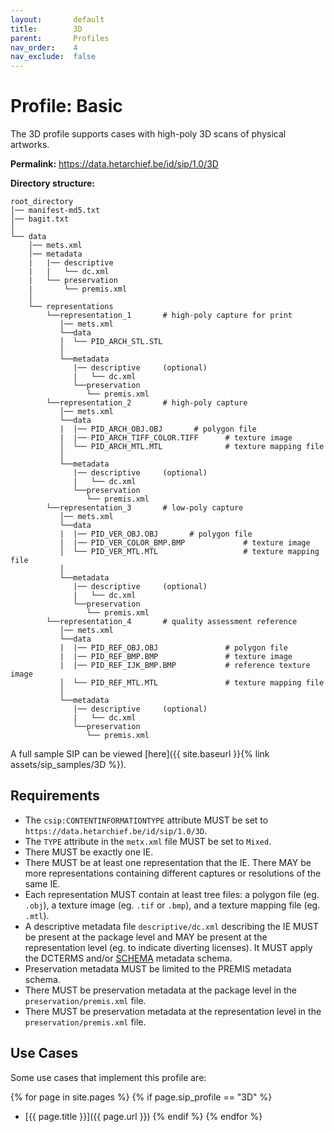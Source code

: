 ```yaml
---
layout:       default
title:        3D
parent:       Profiles
nav_order:    4
nav_exclude:  false
---
```

# Profile: Basic 

The 3D profile supports cases with high-poly 3D scans of physical artworks.

**Permalink:** <https://data.hetarchief.be/id/sip/1.0/3D>

**Directory structure:**

```plaintext
root_directory
│── manifest-md5.txt
│── bagit.txt
│
└── data
    │── mets.xml
    │── metadata
    |   |── descriptive
    |   |   └── dc.xml
    |   └── preservation
    |       └── premis.xml
    │
    └── representations
        └──representation_1       # high-poly capture for print
           │── mets.xml
           └──data  
           │  └── PID_ARCH_STL.STL              
           │
           └──metadata
              |── descriptive     (optional)
              |   └── dc.xml
              └──preservation
                 └── premis.xml
        └──representation_2       # high-poly capture
           │── mets.xml
           └──data
           |  |── PID_ARCH_OBJ.OBJ       # polygon file    
           |  |── PID_ARCH_TIFF_COLOR.TIFF      # texture image       
           │  └── PID_ARCH_MTL.MTL              # texture mapping file
           │
           └──metadata
              |── descriptive     (optional)
              |   └── dc.xml
              └──preservation
                 └── premis.xml
        └──representation_3       # low-poly capture
           │── mets.xml
           └──data
           |  |── PID_VER_OBJ.OBJ       # polygon file    
           |  |── PID_VER_COLOR_BMP.BMP             # texture image       
           │  └── PID_VER_MTL.MTL                   # texture mapping file
           │
           └──metadata
              |── descriptive     (optional)
              |   └── dc.xml    
              └──preservation
                 └── premis.xml
        └──representation_4       # quality assessment reference
           │── mets.xml
           └──data
           |  |── PID_REF_OBJ.OBJ               # polygon file    
           |  |── PID_REF_BMP.BMP               # texture image      
           |  |── PID_REF_IJK_BMP.BMP           # reference texture image     
           │  └── PID_REF_MTL.MTL               # texture mapping file
           │
           └──metadata
              |── descriptive     (optional)
              |   └── dc.xml    
              └──preservation
                 └── premis.xml
```

A full sample SIP can be viewed [here]({{ site.baseurl }}{% link assets/sip_samples/3D %}).

## Requirements

- The `csip:CONTENTINFORMATIONTYPE` attribute MUST be set to `https://data.hetarchief.be/id/sip/1.0/3D`.
- The `TYPE` attribute in the `metx.xml` file MUST be set to `Mixed`.
- There MUST be exactly one IE.
- There MUST be at least one representation that the IE. There MAY be more representations containing different captures or resolutions of the same IE.
- Each representation MUST contain at least tree files: a polygon file (eg. `.obj`), a texture image (eg. `.tif` or `.bmp`), and a texture mapping file (eg. `.mtl`).
- A descriptive metadata file `descriptive/dc.xml` describing the IE MUST be present at the package level and MAY be present at the representation level (eg. to indicate diverting licenses).  It MUST apply the DCTERMS and/or [SCHEMA](http://schema.org) metadata schema. 
- Preservation metadata MUST be limited to the PREMIS metadata schema.
- There MUST be preservation metadata at the package level in the `preservation/premis.xml` file.
- There MUST be preservation metadata at the representation level in the `preservation/premis.xml` file.

## Use Cases

Some use cases that implement this profile are:

{% for page in site.pages %}
{% if page.sip_profile == "3D" %}
- [{{ page.title }}]({{ page.url }})
{% endif %}
{% endfor %}
